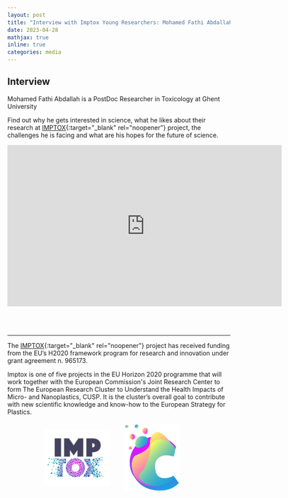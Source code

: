 ```yaml
---
layout: post
title: "Interview with Imptox Young Researchers: Mohamed Fathi Abdallah"
date: 2023-04-28
mathjax: true
inline: true
categories: media
---
```


## Interview

Mohamed Fathi Abdallah is a PostDoc Researcher in Toxicology at Ghent University

Find out why he gets interested in science, what he likes about their research at [IMPTOX](https://www.imptox.eu/en/){:target="_blank" rel="noopener"} project, the challenges he is facing and what are his hopes for the future of science.


<div style="text-align:center">
  <iframe width="620" height="365" src="https://youtu.be/_0Le8Mq143c" title="IMPTOX Young Researcher Mohamed Fathi Abdallah" frameborder="0" allow="accelerometer; autoplay; clipboard-write; encrypted-media; gyroscope; picture-in-picture" allowfullscreen></iframe>
</div>

<br /> <br />

**  **

The [IMPTOX](https://www.imptox.eu/en/){:target="_blank" rel="noopener"} project has received funding from the EU’s H2020 framework program for research and innovation under grant agreement n. 965173.

Imptox is one of five projects in the EU Horizon 2020 programme that will work together with the European Commission's Joint Research Center to form The European Research Cluster to Understand the Health Impacts of Micro- and Nanoplastics, CUSP. It is the cluster’s overall goal to contribute with new scientific knowledge and know-how to the European Strategy for Plastics.

<div class="image-container">
  <img class="imptox-image" src="/images/imptox.png" alt="imptox">
  <img class="cusp-image" src="/images/cusp.png" alt="cusp">
</div>

<style>
.image-container {
  display: flex;
  flex-direction: row; /* Change to row */
  justify-content: center;
  align-items: center;
  margin-top: 20px; /* Add some margin */
}

.imptox-image,
.cusp-image {
  width: 150px; /* Adjust image size */
  height: 150px;
  object-fit: contain; /* Change it from cover to contain to have the full image without being cut off*/
  margin-right: 20px; /* Add some margin */
}
</style>
